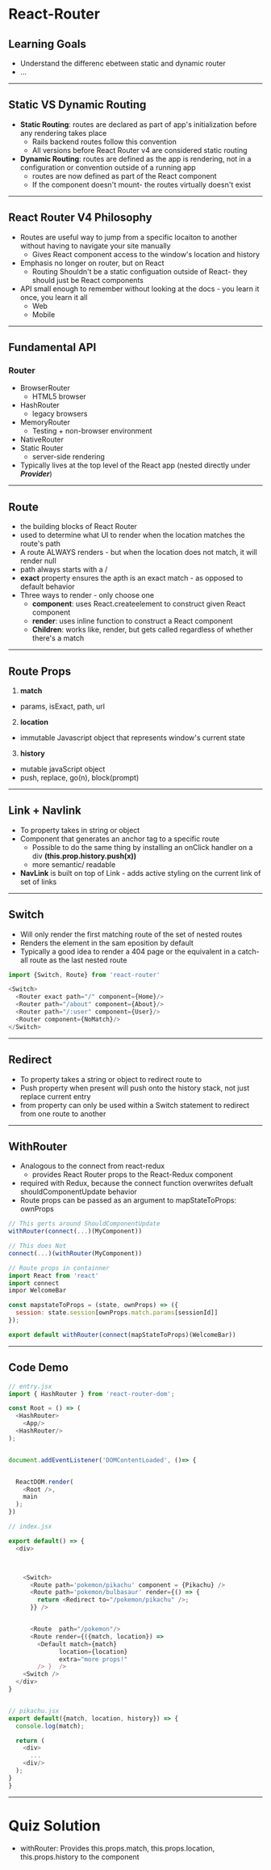 # React-Router


## Learning Goals
- Understand the differenc ebetween static and dynamic router
- ...


-----
## Static VS Dynamic Routing
- **Static Routing**: routes are declared as part of app's initialization before any rendering takes place
  - Rails backend routes follow this convention
  - All versions before React Router v4 are considered static routing
- **Dynamic Routing**: routes are defined as the app is rendering, not in a configuration or convention outside of a running app
  - routes are now defined as part of the React component
  - If the component doesn't mount- the routes virtually doesn't exist

----
## React Router V4 Philosophy
- Routes are useful way to jump from a specific locaiton to another without having to navigate your site manually
  - Gives React component access to the window's location and history
- Emphasis no longer on router, but on React
  - Routing Shouldn't be a static configuation outside of React- they should just be React components
- API small enough to remember without looking at the docs - you learn it once, you learn it all
  - Web
  - Mobile

----
## Fundamental API

### Router
- BrowserRouter
  - HTML5 browser
- HashRouter
  - legacy browsers
- MemoryRouter
  - Testing + non-browser environment
- NativeRouter
- Static Router
  - server-side rendering
- Typically lives at the top level of the React app (nested directly under ***Provider***)


----
## Route
- the building blocks of React Router
- used to determine what UI to render when the location matches the route's path
- A route ALWAYS renders - but when the location does not match, it will render null
- path always starts with a /
- **exact** property ensures the apth is an exact match - as opposed to default behavior
- Three ways to render - only choose one
  - **component**: uses React.createelement to construct given React component
  - **render**: uses inline function to construct a React component
  - **Children**: works like, render, but gets called regardless of whether there's a match

----
## Route Props
1. **match**
  - params, isExact, path, url
2. **location**
  - immutable Javascript object that represents window's current state
3. **history**
  - mutable javaScript object
  - push, replace, go(n), block(prompt)


-----

## Link + Navlink
- To property takes in string or object
- Component that generates an anchor tag to a specific route
  - Possible to do the same thing by installing an onClick handler on a div
    **(this.prop.history.push(x))**
  - more semantic/ readable
- **NavLink** is built on top of Link - adds active styling on the current link of set of links

-----
## Switch
- Will only render the first matching route of the set of nested routes
- Renders the element in the sam eposition by default
- Typically a good idea to render a 404 page or the equivalent in a catch-all route as the last nested route

```js
import {Switch, Route} from 'react-router'

<Switch>
  <Router exact path="/" component={Home}/>
  <Router path="/about" component={About}/>
  <Router path="/:user" component={User}/>
  <Router component={NoMatch}/>
</Switch>
```


-----
## Redirect
- To property takes a string or object to redirect route to
- Push property when present will push onto the history stack, not just replace current entry
- from property can only be used within a Switch statement to redirect from one route to another

------
## WithRouter
- Analogous to the connect from react-redux
  - provides React Router props to the React-Redux component
- required with Redux, because the connect function overwrites defualt shouldComponentUpdate behavior
- Route props can be passed as an argument to mapStateToProps: ownProps

```js
// This gerts around ShouldComponentUpdate
withRouter(connect(...)(MyComponent))

// This does Not
connect(...)(withRouter(MyComponent))
```


```js
// Route props in containner
import React from 'react'
import connect
impor WelcomeBar

const mapstateToProps = (state, ownProps) => ({
  session: state.session[ownProps.match.params[sessionId]]
});

export default withRouter(connect(mapStateToProps)(WelcomeBar))

```


-----
## Code Demo

```js
// entry.jsx
import { HashRouter } from 'react-router-dom';

const Root = () => (
  <HashRouter>
    <App/>
  <HashRouter/>
);


document.addEventListener('DOMContentLoaded', ()=> {


  ReactDOM.render(
    <Root />,
    main
  );
})

```

```js
// index.jsx

export default() => {
  <div>



    <Switch>
      <Route path='pokemon/pikachu' component = {Pikachu} />
      <Route path='pokemon/bulbasaur' render={() => {
        return <Redirect to="/pokemon/pikachu" />;
      }} />


      <Route  path="/pokemon"/>
      <Route render={({match, location}) =>
        <Default match={match}
              location={location}
              extra="more props!"
        /> }  />
    <Switch />
  </div>
}


// pikachu.jsx
export default({match, location, history}) => {
  console.log(match);

  return (
    <div>
      ...
    <div/>
  );
}
}

```


----

# Quiz Solution

- withRouter: Provides this.props.match, this.props.location, this.props.history to the component
